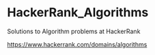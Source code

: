 # HackerRank_Algorithms
Solutions to Algorithm problems at HackerRank

https://www.hackerrank.com/domains/algorithms
